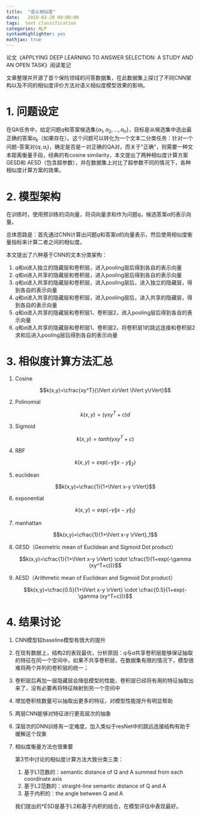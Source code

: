```yaml
---
title:  "语义相似度"
date:   2019-03-28 00:00:00
tags:  text classification
categories: NLP
syntaxHighlighter: yes
mathjax: true
---
```


论文《APPLYING DEEP LEARNING TO ANSWER SELECTION:
A STUDY AND AN OPEN TASK》阅读笔记

文章整理并开源了首个保险领域的问答数据集，在此数据集上探讨了不同CNN架构以及不同的相似度评价方法对语义相似度模型效果的影响。

<!--more-->

# 1. 问题设定

在QA任务中，给定问题$q$和答案候选集$\{a_1, a_2, …, a_n\}$，目标是从候选集中选出最正确的答案$a_k$（如果存在）。这个问题可以转化为一个文本二分类任务：针对一个问题-答案对$\{q,a_i\}$，确定是否是一对正确的QA对，而关于"正确"，则需要一种文本距离衡量手段，经典的有cosine similarity，本文提出了两种相似度计算方案GESD和 AESD（包含超参数），并在数据集上对比了超参数不同的情况下，各种相似度计算方案的效果。

# 2. 模型架构

在训练时，使用预训练的词向量，将词向量求和作为问题$q$，候选答案$a$的表示向量。

总体思路是：首先通过CNN计算出问题$q$和答案$a$的向量表示，然后使用相似度衡量指标来计算二者之间的相似度。

本文提出了六种基于CNN的文本分类架构：

1. $q$和$a$进入独立的隐藏层和卷积层，进入pooling层后得到各自的表示向量
2. $q$和$a$进入共享的隐藏层和卷积层，进入pooling层后得到各自的表示向量
3. $q$和$a$进入共享的隐藏层和卷积层，进入pooling层后，进入独立的隐藏层，得到各自的表示向量
4. $q$和$a$进入共享的隐藏层和卷积层，进入pooling层后，进入共享的隐藏层，得到各自的表示向量
5. $q$和$a$进入共享的隐藏层和卷积层1、卷积层2，进入pooling层后得到各自的表示向量
6. $q$和$a$进入共享的隐藏层和卷积层1、卷积层2，将卷积层1的跳远连接和卷积层2求和后进入pooling层后得到各自的表示向量

# 3. 相似度计算方法汇总

1. Cosine

   $$k(x,y)=\cfrac{xy^T}{\lVert x\rVert \lVert y\rVert}$$

2. Polinomial

   $$k(x,y)=(\gamma xy^T+c)d$$

3. Sigmoid

   $$k(x,y)=tanh(\gamma xy^T+c)$$

4. RBF

   $$k(x,y)=exp(-\gamma \lVert x-y \rVert_2)$$

5. euclidean

   $$k(x,y)=\cfrac{1}{1+\lVert x-y \rVert}$$

6. exponential

   $$k(x,y)=exp(-\gamma \lVert x-y \rVert_1)$$

7. manhattan

   $$k(x,y)=\cfrac{1}{1+\lVert x-y \rVert}_1$$

8. GESD（Geometric mean of Euclidean and Sigmoid Dot product）

   $$k(x,y)=\cfrac{1}{1+\lVert x-y \rVert} \cdot \cfrac{1}{1+exp(-\gamma (xy^T+c))}$$

9. AESD（Arithmetic mean of Euclidean and Sigmoid Dot product）

   $$k(x,y)=\cfrac{0.5}{1+\lVert x-y \rVert} \cdot \cfrac{0.5}{1+exp(-\gamma (xy^T+c))}$$

# 4. 结果讨论

1. CNN模型较baseline模型有很大的提升

2. 在现有数据上，结构2的表现最优，分析原因：$q$与$a$共享卷积层能够保证抽取的特征在同一个空间中，如果不共享卷积层，在数据集有限的情况下，模型很难将两个并列的卷积层的统一；

3. 卷积层后再加一层隐藏层会降低模型的性能，卷积层已经将有用的特征抽取出来了，没有必要再将特征映射到另一个空间中

4. 增加卷积核数量可以抽取出更多的特征，对模型性能提升有明显帮助

5. 两层CNN能够对特征进行更高层次的抽象

6. 深层次的DNN训练有一定难度，加入类似于resNet中的跳远连接结构有助于缓解这个现象

7. 相似度衡量方法也很重要

   第3节中讨论的相似度计算方法大致分类三类：

   1. 基于L1范数的：semantic distance of Q and A summed from each coordinate axis
   2. 基于L2范数的：straight-line semantic distance of Q and A
   3. 基于内积的：the angle between Q and A

   我们提出的*ESD是基于L2和基于内积的结合，在模型评估中表现最好。

